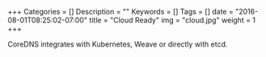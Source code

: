 +++
Categories = []
Description = ""
Keywords = []
Tags = []
date = "2016-08-01T08:25:02-07:00"
title = "Cloud Ready"
img = "cloud.jpg"
weight = 1
+++

CoreDNS integrates with Kubernetes, Weave or directly with etcd.

